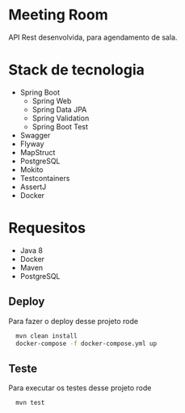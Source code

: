 
# Meeting Room

API Rest desenvolvida, para agendamento de sala.

# Stack de tecnologia
- Spring Boot
    - Spring Web
    - Spring Data JPA
    - Spring Validation
    - Spring Boot Test
- Swagger
- Flyway
- MapStruct
- PostgreSQL
- Mokito
- Testcontainers
- AssertJ
- Docker

# Requesitos

- Java 8
- Docker
- Maven
- PostgreSQL




## Deploy

Para fazer o deploy desse projeto rode

```bash
  mvn clean install
  docker-compose -f docker-compose.yml up
```


## Teste

Para executar os testes desse projeto rode

```bash
  mvn test
  
```
